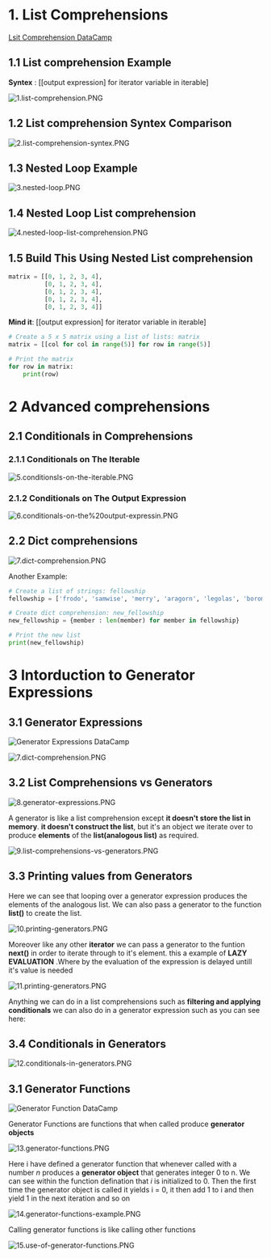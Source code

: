 # 1. List Comprehensions

[Lsit Comprehension DataCamp](https://campus.datacamp.com/courses/python-data-science-toolbox-part-2/list-comprehensions-and-generators?ex=1)

## 1.1 List comprehension Example 
**Syntex** : [[output expression] for iterator variable in iterable]

![1.list-comprehension.PNG](https://github.com/upalr/Python-camp/blob/master/2.Python%20Data%20Science%20Toolbox%20(Part%202)/2.List%20comprehensions%20and%20genera/images/1.list-comprehension.PNG)


## 1.2 List comprehension Syntex Comparison  

![2.list-comprehension-syntex.PNG](https://github.com/upalr/Python-camp/blob/master/2.Python%20Data%20Science%20Toolbox%20(Part%202)/2.List%20comprehensions%20and%20genera/images/2.list-comprehension-syntex.PNG)


## 1.3 Nested Loop Example  

![3.nested-loop.PNG](https://github.com/upalr/Python-camp/blob/master/2.Python%20Data%20Science%20Toolbox%20(Part%202)/2.List%20comprehensions%20and%20genera/images/3.nested-loop.PNG)


## 1.4 Nested Loop List comprehension

![4.nested-loop-list-comprehension.PNG](https://github.com/upalr/Python-camp/blob/master/2.Python%20Data%20Science%20Toolbox%20(Part%202)/2.List%20comprehensions%20and%20genera/images/4.nested-loop-list-comprehension.PNG)



## 1.5 Build This Using Nested List comprehension

```python
matrix = [[0, 1, 2, 3, 4],
          [0, 1, 2, 3, 4],
          [0, 1, 2, 3, 4],
          [0, 1, 2, 3, 4],
          [0, 1, 2, 3, 4]]
```
**Mind it**: [[output expression] for iterator variable in iterable]


```python
# Create a 5 x 5 matrix using a list of lists: matrix
matrix = [[col for col in range(5)] for row in range(5)]

# Print the matrix
for row in matrix:
    print(row)
```


# 2 Advanced comprehensions
## 2.1 Conditionals in Comprehensions

### 2.1.1 Conditionals on The Iterable 
![5.conditionsls-on-the-iterable.PNG](https://github.com/upalr/Python-camp/blob/master/2.Python%20Data%20Science%20Toolbox%20(Part%202)/2.List%20comprehensions%20and%20genera/images/5.conditionsls-on-the-iterable.PNG)

### 2.1.2 Conditionals on The Output Expression 
![6.conditionals-on-the%20output-expressin.PNG](https://github.com/upalr/Python-camp/blob/master/2.Python%20Data%20Science%20Toolbox%20(Part%202)/2.List%20comprehensions%20and%20genera/images/6.conditionals-on-the%20output-expressin.PNG)


## 2.2 Dict comprehensions
![7.dict-comprehension.PNG](https://github.com/upalr/Python-camp/blob/master/2.Python%20Data%20Science%20Toolbox%20(Part%202)/2.List%20comprehensions%20and%20genera/images/7.dict-comprehension.PNG)

Another Example: 

```python
# Create a list of strings: fellowship
fellowship = ['frodo', 'samwise', 'merry', 'aragorn', 'legolas', 'boromir', 'gimli']

# Create dict comprehension: new_fellowship
new_fellowship = {member : len(member) for member in fellowship}

# Print the new list
print(new_fellowship)
```

# 3 Intorduction to Generator Expressions

## 3.1 Generator Expressions
![Generator Expressions  DataCamp](https://campus.datacamp.com/courses/python-data-science-toolbox-part-2/list-comprehensions-and-generators?ex=10)

![7.dict-comprehension.PNG](https://github.com/upalr/Python-camp/blob/master/2.Python%20Data%20Science%20Toolbox%20(Part%202)/2.List%20comprehensions%20and%20genera/images/7.dict-comprehension.PNG)

## 3.2 List Comprehensions vs Generators

![8.generator-expressions.PNG](https://github.com/upalr/Python-camp/blob/master/2.Python%20Data%20Science%20Toolbox%20(Part%202)/2.List%20comprehensions%20and%20genera/images/8.generator-expressions.PNG)

A generator is like a list comprehension except **it doesn't store the list in memory**. **it doesn't construct the list**, but it's an object we iterate over to produce **elements** of the **list(analogous list)** as required. 

![9.list-comprehensions-vs-generators.PNG](https://github.com/upalr/Python-camp/blob/master/2.Python%20Data%20Science%20Toolbox%20(Part%202)/2.List%20comprehensions%20and%20genera/images/9.list-comprehensions-vs-generators.PNG)

## 3.3 Printing values from Generators

Here we can see that looping over a generator expression produces the elements of the analogous list.
We can also pass a generator to the function **list()** to create the list. 

![10.printing-generators.PNG](https://github.com/upalr/Python-camp/blob/master/2.Python%20Data%20Science%20Toolbox%20(Part%202)/2.List%20comprehensions%20and%20genera/images/10.printing-generators.PNG)

Moreover like any other **iterator** we can pass a generator to the funtion **next()** in order to iterate through to it's element. this a example of **LAZY EVALUATION** .Where by the evaluation of the expression is delayed untill it's value is needed 

![11.printing-generators.PNG](https://github.com/upalr/Python-camp/blob/master/2.Python%20Data%20Science%20Toolbox%20(Part%202)/2.List%20comprehensions%20and%20genera/images/11.printing-generators.PNG)

Anything we can do in a list comprehensions such as **filtering and applying conditionals** we can also do in a generator expression such as you can see here: 


## 3.4 Conditionals in Generators

![12.conditionals-in-generators.PNG](https://github.com/upalr/Python-camp/blob/master/2.Python%20Data%20Science%20Toolbox%20(Part%202)/2.List%20comprehensions%20and%20genera/images/12.conditionals-in-generators.PNG)


## 3.1 Generator Functions 
![Generator Function DataCamp](https://campus.datacamp.com/courses/python-data-science-toolbox-part-2/list-comprehensions-and-generators?ex=10)

Generator Functions are functions that when called produce **generator objects**

![13.generator-functions.PNG](https://github.com/upalr/Python-camp/blob/master/2.Python%20Data%20Science%20Toolbox%20(Part%202)/2.List%20comprehensions%20and%20genera/images/13.generator-functions.PNG)

Here i have defined a generator function that whenever called with a number *n* produces a **generator object**  that generates integer 0 to n. We can see within the function defination that *i* is initialized to 0. Then the first time the generator object is called it yields i = 0, it then add 1 to i and then yield 1 in the next iteration and so on

![14.generator-functions-example.PNG](https://github.com/upalr/Python-camp/blob/master/2.Python%20Data%20Science%20Toolbox%20(Part%202)/2.List%20comprehensions%20and%20genera/images/14.generator-functions-example.PNG)

Calling generator functions is like calling other functions

![15.use-of-generator-functions.PNG](https://github.com/upalr/Python-camp/blob/master/2.Python%20Data%20Science%20Toolbox%20(Part%202)/2.List%20comprehensions%20and%20genera/images/15.use-of-generator-functions.PNG)


